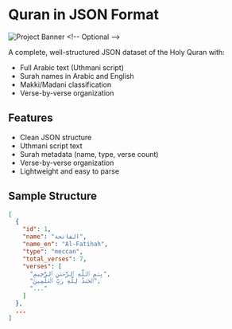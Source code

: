 # Quran in JSON Format

![Project Banner]([https://example.com/path/to/banner.png](https://al-dirassa.com/en/wp-content/uploads/2024/11/quran-6862296_1280.jpg)) <!-- Optional -->

A complete, well-structured JSON dataset of the Holy Quran with:
- Full Arabic text (Uthmani script)
- Surah names in Arabic and English
- Makki/Madani classification
- Verse-by-verse organization

## Features

- Clean JSON structure
- Uthmani script text
- Surah metadata (name, type, verse count)
- Verse-by-verse organization
- Lightweight and easy to parse

## Sample Structure

```json
[
  {
    "id": 1,
    "name": "الفاتحة",
    "name_en": "Al-Fatihah",
    "type": "meccan",
    "total_verses": 7,
    "verses": [
      "بِسۡمِ ٱللَّهِ ٱلرَّحۡمَٰنِ ٱلرَّحِيمِ",
      "ٱلۡحَمۡدُ لِلَّهِ رَبِّ ٱلۡعَٰلَمِينَ",
      "..."
    ]
  },
  ...
]
